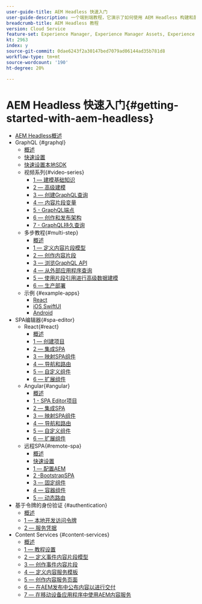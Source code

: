 ```yaml
---
user-guide-title: AEM Headless 快速入门
user-guide-description: 一个端到端教程，它演示了如何使用 AEM Headless 构建和展示内容。
breadcrumb-title: AEM Headless 教程
version: Cloud Service
feature-set: Experience Manager, Experience Manager Assets, Experience Manager Sites
kt: 2963
index: y
source-git-commit: 0dae6243f2a30147bed7079ad06144ad35b781d8
workflow-type: tm+mt
source-wordcount: '190'
ht-degree: 20%

---
```



# AEM Headless 快速入门{#getting-started-with-aem-headless}

+ [AEM Headless概述](./overview.md)
+ GraphQL {#graphql}
   + [概述](./graphql/overview.md)
   + [快速设置](./graphql/quick-setup/cloud-service.md)
   + [快速设置本地SDK](./graphql/quick-setup/local-sdk.md)
   + 视频系列{#video-series}
      + [1 — 建模基础知识](./graphql/video-series/modeling-basics.md)
      + [2 — 高级建模](./graphql/video-series/advanced-modeling.md)
      + [3 — 创建GraphQL查询](./graphql/video-series/creating-graphql-queries.md)
      + [4 — 内容片段变量](./graphql/video-series/content-fragment-variations.md)
      + [5 - GraphQL端点](./graphql/video-series/graphql-endpoints.md)
      + [6 — 创作和发布架构](./graphql/video-series/author-publish-architecture.md)
      + [7 - GraphQL持久查询](./graphql/video-series/graphql-persisted-queries.md)
   + 多步教程{#multi-step}
      + [概述](./graphql/multi-step/overview.md)
      + [1 — 定义内容片段模型](./graphql/multi-step/content-fragment-models.md)
      + [2 — 创作内容片段](./graphql/multi-step/author-content-fragments.md)
      + [3 — 浏览GraphQL API](./graphql/multi-step/explore-graphql-api.md)
      + [4 — 从外部应用程序查询](./graphql/multi-step/graphql-and-external-app.md)
      + [5 — 使用片段引用进行高级数据建模](./graphql/multi-step/fragment-references.md)
      + [6 — 生产部署](./graphql/multi-step/production-deployment.md)
   + 示例 {#example-apps}
      + [React](./graphql/example-apps/react-app.md)
      + [iOS SwiftUI](./graphql/example-apps/ios-swiftui-app.md)
      + [Android](./graphql/example-apps/android-app.md)
+ SPA编辑器{#spa-editor}
   + React{#react}
      + [概述](./spa-editor/react/overview.md)
      + [1 — 创建项目](./spa-editor/react/create-project.md)
      + [2 — 集成SPA](./spa-editor/react/integrate-spa.md)
      + [3 — 映射SPA组件](./spa-editor/react/map-components.md)
      + [4 — 导航和路由](./spa-editor/react/navigation-routing.md)
      + [5 — 自定义组件](./spa-editor/react/custom-component.md)
      + [6 — 扩展组件](./spa-editor/react/extend-component.md)
   + Angular{#angular}
      + [概述](./spa-editor/angular/overview.md)
      + [1 - SPA Editor项目](./spa-editor/angular/create-project.md)
      + [2 — 集成SPA](./spa-editor/angular/integrate-spa.md)
      + [3 — 映射SPA组件](./spa-editor/angular/map-components.md)
      + [4 — 导航和路由](./spa-editor/angular/navigation-routing.md)
      + [5 — 自定义组件](./spa-editor/angular/custom-component.md)
      + [6 — 扩展组件](./spa-editor/angular/extend-component.md)
   + 远程SPA{#remote-spa}
      + [概述](./spa-editor/remote-spa/overview.md)
      + [快速设置](./spa-editor/remote-spa/quick-setup.md)
      + [1 — 配置AEM](./spa-editor/remote-spa/aem-configure.md)
      + [2 -BootstrapSPA](./spa-editor/remote-spa/spa-bootstrap.md)
      + [3 — 固定组件](./spa-editor/remote-spa/spa-fixed-component.md)
      + [4 — 容器组件](./spa-editor/remote-spa/spa-container-component.md)
      + [5 — 动态路由](./spa-editor/remote-spa/spa-dynamic-routes.md)
+ 基于令牌的身份验证 {#authentication}
   + [概述](./authentication/overview.md)
   + [1 — 本地开发访问令牌](./authentication/local-development-access-token.md)
   + [2 — 服务凭据](./authentication/service-credentials.md)
+ Content Services {#content-services}
   + [概述](./content-services/overview.md)
   + [1 — 教程设置](./content-services/chapter-1.md)
   + [2 — 定义事件内容片段模型](./content-services/chapter-2.md)
   + [3 — 创作事件内容片段](./content-services/chapter-3.md)
   + [4 — 定义内容服务模板](./content-services/chapter-4.md)
   + [5 — 创作内容服务页面](./content-services/chapter-5.md)
   + [6 — 在AEM发布中公布内容以进行交付](./content-services/chapter-6.md)
   + [7 — 在移动设备应用程序中使用AEM内容服务](./content-services/chapter-7.md)
